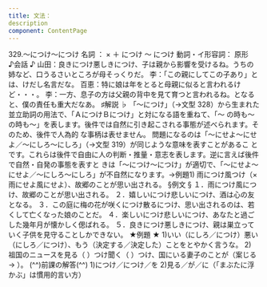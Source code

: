 ```yaml
---
title: 文法：
description
component: ContentPage
---
```



329.～につけ～につけ
名詞 ： × ＋ につけ ～ につけ
動詞・イ形容詞： 原形    
♪会話 ♪
山田：良きにつけ悪しきにつけ、子は親から影響を受けるね。うちの姉など、口うるさいところが母そっくりだ。
李：「この親にしてこの子あり」とは、けだし名言だな。 百恵：特に娘は年をとると母親に似ると言われるけど・・・。
李：一方、息子の方は父親の背中を見て育つと言われるね。となると、僕の責任も重大だなあ。
♯解説 ♭
「～につけ」（→文型 328）から生まれた並立助詞の用法で、「ＡにつけＢにつけ」と対になる語を重ねて、「～ の時も～の時も～」を表します。後件では自然に引き起こされる事態が述べられます。そのため、後件で人為的 な事柄は表せません。
問題になるのは「～にせよ～にせよ／～にしろ～にしろ」（→文型 319）が同じような意味を表すことがあるこ とです。これらは後件で自由に人の判断・推量・意志を表します。逆に言えば後件で自然・自発の事態を表すと きは「～につけ～につけ」が適切で、「～にせよ～にせよ／～にしろ～にしろ」が不自然になります。→例題1)
雨につけ風つけ（×雨にせよ風にせよ）、故郷のことが思い出される。
§例文 §
１．雨につけ風につけ、故郷のことが思い出される。
２．嬉しいにつけ悲しいにつけ、酒は心の友となる。
３．この庭に梅の花が咲くにつけ散るにつけ、思い出されるのは、若くして亡くなった娘のことだ。
４．楽しいにつけ悲しいにつけ、あなたと過ごした幾年月が懐かしく偲ばれる。
５．良きにつけ悪しきにつけ、親は巣立っていく子供を見守ることしかできない。
★例題 ★
1)いい（にしろ／につけ）悪い（にしろ／につけ）、もう（決定する／決定した）ことをとやかく言うな。
2) 祖国のニュースを見る（ ）つけ聞く（ ）つけ、国にいる妻子のことが（案じる→ ）。
(^^)前課の解答(^^)
1)につけ／につけ／を
2)見る／が／に（「まぶたに浮かぶ」は慣用的言い方）
